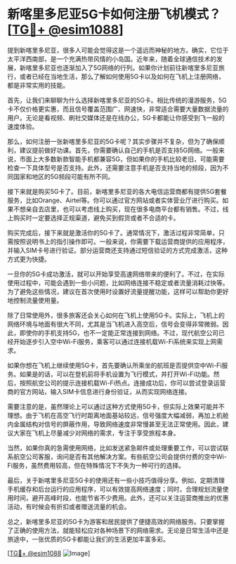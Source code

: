 # 新喀里多尼亚5G卡如何注册飞机模式？[[TG💪+ @esim1088](https://t.me/s/esim1088)]

提到新喀里多尼亚，很多人可能会觉得这是一个遥远而神秘的地方。确实，它位于太平洋西南部，是一个充满热带风情的小岛国。近年来，随着全球通信技术的发展，新喀里多尼亚也逐渐加入了5G网络的行列。如果你计划前往新喀里多尼亚旅行，或者已经在当地生活，那么了解如何使用5G卡以及如何在飞机上注册网络，都是非常实用的技能。

首先，让我们来聊聊为什么选择新喀里多尼亚的5G卡。相比传统的漫游服务，5G卡不仅价格更实惠，而且信号覆盖范围广、网速快，非常适合需要大量数据流量的用户。无论是看视频、刷社交媒体还是在线办公，5G卡都能让你感受到飞一般的速度体验。

那么，如何注册一张新喀里多尼亚的5G卡呢？其实步骤并不复杂，但为了确保顺利，建议提前做好功课。首先，你需要确认自己的手机是否支持5G网络。一般来说，市面上大多数新款智能手机都兼容5G，但如果你的手机比较老旧，可能需要检查一下具体型号是否支持。此外，还需要注意手机是否支持当地的频段，因为不同国家和地区的5G频段可能有所不同。

接下来就是购买5G卡了。目前，新喀里多尼亚的各大电信运营商都有提供5G套餐服务，比如Orange、Airtel等。你可以通过官方网站或者实体营业厅进行购买。如果不想亲自去店里，也可以考虑线上购买，现在很多电商平台都有销售。不过，线上购买时一定要选择正规渠道，避免买到假货或者不合适的卡。

购买完成后，接下来就是激活你的5G卡了。通常情况下，激活过程非常简单，只需按照说明书上的指引操作即可。一般来说，你需要下载运营商提供的应用程序，并输入SIM卡号进行验证。部分运营商还支持通过短信验证的方式完成激活，这种方式更为快捷。

一旦你的5G卡成功激活，就可以开始享受高速网络带来的便利了。不过，在实际使用过程中，可能会遇到一些小问题，比如网络连接不稳定或者流量消耗过快等。为了避免这些情况，建议在首次使用时设置好流量提醒功能，这样可以帮助你更好地控制流量使用量。

除了日常使用外，很多旅客还会关心如何在飞机上使用5G卡。实际上，飞机上的网络环境与地面有很大不同，尤其是当飞机进入高空后，信号会变得非常微弱。因此，即使你的手机支持5G，也不一定能正常连接到网络。不过，现代航空公司已经开始逐步引入空中Wi-Fi服务，乘客可以通过连接机载Wi-Fi系统来实现上网需求。

如果你想在飞机上继续使用5G卡，首先要确认所乘坐的航班是否提供空中Wi-Fi服务。如果是的话，可以在登机前将手机设置为飞行模式，并打开Wi-Fi功能。然后，按照航空公司的提示连接机载Wi-Fi热点。连接成功后，你可以尝试登录运营商的官方网站，输入SIM卡信息进行身份验证，从而实现网络连接。

需要注意的是，虽然理论上可以通过这种方式使用5G卡，但实际上效果可能并不理想。由于飞机在高空飞行时距离地面基站较远，信号强度大幅减弱，再加上机舱内金属结构对信号的屏蔽作用，导致网络速度非常慢甚至无法正常使用。因此，建议大家在飞机上尽量减少对网络的需求，专注于享受旅程本身。

当然，如果你真的急需使用网络，比如发送紧急邮件或处理重要工作，可以尝试联系航空公司客服，询问是否有其他解决方案。有些航空公司会提供付费的空中Wi-Fi服务，虽然费用较高，但在特殊情况下不失为一种可行的选择。

最后，关于新喀里多尼亚5G卡的使用还有一些小技巧值得分享。例如，定期清理手机缓存和后台运行的应用程序，可以有效提高网络速度；同时，合理规划流量使用时间，避开高峰时段，也能节省不少费用。此外，还可以关注运营商推出的优惠活动，有时候会有折扣或者赠送流量的机会。

总之，新喀里多尼亚的5G卡为游客和居民提供了便捷高效的网络服务。只要掌握了正确的使用方法，就能轻松应对各种场景下的网络需求。无论是日常生活中还是旅途中，一张优质的5G卡都能让我们的生活更加丰富多彩。

[[TG💪+ @esim1088](https://t.me/s/esim1088) ![Image](https://i.postimg.cc/4NQfJmqS/Snipaste-2025-05-13-00-14-12.png)]